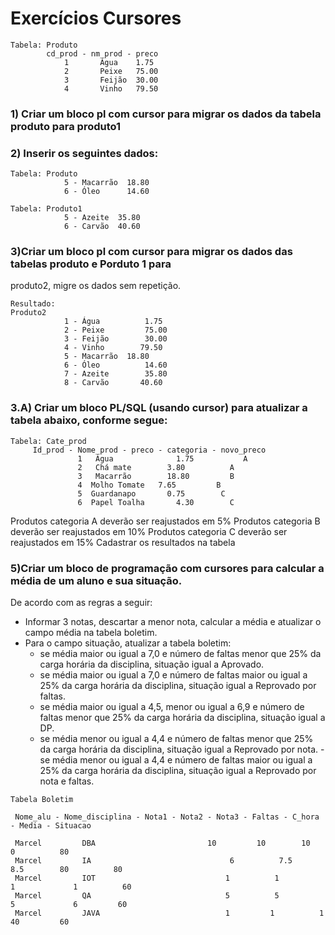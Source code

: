 # Exercícios Cursores

```
Tabela: Produto
        cd_prod - nm_prod - preco
            1       Água    1.75
            2       Peixe   75.00
            3       Feijão  30.00
            4       Vinho   79.50
```

### 1) Criar um bloco pl com cursor para migrar os dados da tabela produto para produto1

### 2) Inserir os seguintes dados:

```
Tabela: Produto
            5 - Macarrão  18.80
            6 - Óleo      14.60
           
Tabela: Produto1
            5 - Azeite  35.80
            6 - Carvão  40.60
```
           
### 3)Criar um bloco pl com cursor para migrar os dados das tabelas produto e Porduto 1 para 
 produto2, migre os dados sem repetição.


```
Resultado:
Produto2
            1 - Água          1.75
            2 - Peixe         75.00
            3 - Feijão        30.00
            4 - Vinho        79.50
            5 - Macarrão  18.80
            6 - Óleo          14.60
            7 - Azeite        35.80
            8 - Carvão       40.60
```

### 3.A) Criar um bloco PL/SQL (usando cursor) para atualizar a tabela abaixo, conforme segue:
```
Tabela: Cate_prod
     Id_prod - Nome_prod - preco - categoria - novo_preco
               1   Água              1.75           A
               2   Chá mate        3.80          A
               3   Macarrão        18.80         B
               4  Molho Tomate   7.65         B
               5  Guardanapo       0.75        C
               6  Papel Toalha       4.30        C
```
 Produtos categoria A deverão ser reajustados em 5%
 Produtos categoria B deverão ser reajustados em 10%
 Produtos categoria C deverão ser reajustados em 15%
 Cadastrar os resultados na tabela

### 5)Criar um bloco de programação com cursores para calcular a média de um aluno e sua situação.
De acordo com as regras a seguir:
-   Informar 3 notas, descartar a menor nota, calcular a média e atualizar o campo média na tabela boletim.
- Para o campo situação, atualizar a tabela boletim:
    - se média maior ou igual a 7,0 e número de faltas menor que 25% da carga horária da disciplina, situação igual a Aprovado.
    - se média maior ou igual a 7,0 e número de faltas maior ou igual a 25% da carga horária da disciplina, situação igual a       Reprovado por faltas.
    - se média maior ou igual a 4,5, menor ou igual a 6,9 e número de faltas menor que 25% da carga horária da disciplina, situação igual a DP.
    - se média menor ou igual a 4,4 e número de faltas menor que 25% da carga horária da disciplina, situação igual a Reprovado por nota.
     -se média menor ou igual a 4,4 e número de faltas maior ou igual a 25% da carga horária da disciplina, situação igual a Reprovado por nota e faltas.
      
````
Tabela Boletim

 Nome_alu - Nome_disciplina - Nota1 - Nota2 - Nota3 - Faltas - C_hora - Media - Situacao

 Marcel         DBA                         10         10        10            0          80              
 Marcel         IA                               6          7.5       8.5        80          80              
 Marcel         IOT                             1          1          1             1          60              
 Marcel         QA                              5          5          5             6         60          
 Marcel         JAVA                            1         1          1            40         60
`````
